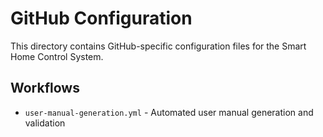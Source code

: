 # GitHub Configuration

This directory contains GitHub-specific configuration files for the Smart Home Control System.

## Workflows
- `user-manual-generation.yml` - Automated user manual generation and validation